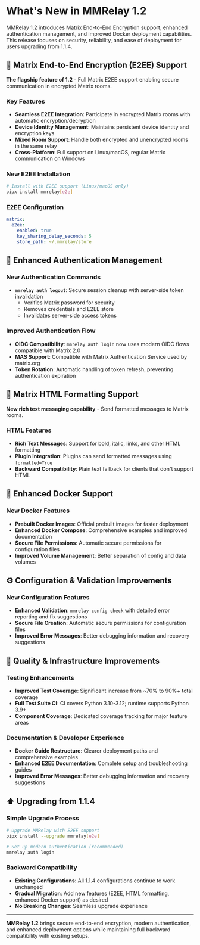 # What's New in MMRelay 1.2

MMRelay 1.2 introduces Matrix End-to-End Encryption support, enhanced authentication management, and improved Docker deployment capabilities. This release focuses on security, reliability, and ease of deployment for users upgrading from 1.1.4.

## 🔐 Matrix End-to-End Encryption (E2EE) Support

**The flagship feature of 1.2** - Full Matrix E2EE support enabling secure communication in encrypted Matrix rooms.

### Key Features

- **Seamless E2EE Integration**: Participate in encrypted Matrix rooms with automatic encryption/decryption
- **Device Identity Management**: Maintains persistent device identity and encryption keys
- **Mixed Room Support**: Handle both encrypted and unencrypted rooms in the same relay
- **Cross-Platform**: Full support on Linux/macOS, regular Matrix communication on Windows

### New E2EE Installation

```bash
# Install with E2EE support (Linux/macOS only)
pipx install mmrelay[e2e]
```

### E2EE Configuration

```yaml
matrix:
  e2ee:
    enabled: true
    key_sharing_delay_seconds: 5
    store_path: ~/.mmrelay/store
```

## 🔑 Enhanced Authentication Management

### New Authentication Commands

- **`mmrelay auth logout`**: Secure session cleanup with server-side token invalidation
  - Verifies Matrix password for security
  - Removes credentials and E2EE store
  - Invalidates server-side access tokens

### Improved Authentication Flow

- **OIDC Compatibility**: `mmrelay auth login` now uses modern OIDC flows compatible with Matrix 2.0
- **MAS Support**: Compatible with Matrix Authentication Service used by matrix.org
- **Token Rotation**: Automatic handling of token refresh, preventing authentication expiration

## 🎨 Matrix HTML Formatting Support

**New rich text messaging capability** - Send formatted messages to Matrix rooms.

### HTML Features

- **Rich Text Messages**: Support for bold, italic, links, and other HTML formatting
- **Plugin Integration**: Plugins can send formatted messages using `formatted=True`
- **Backward Compatibility**: Plain text fallback for clients that don't support HTML

## 🐳 Enhanced Docker Support

### New Docker Features

- **Prebuilt Docker Images**: Official prebuilt images for faster deployment
- **Enhanced Docker Compose**: Comprehensive examples and improved documentation
- **Secure File Permissions**: Automatic secure permissions for configuration files
- **Improved Volume Management**: Better separation of config and data volumes

## ⚙️ Configuration & Validation Improvements

### New Configuration Features

- **Enhanced Validation**: `mmrelay config check` with detailed error reporting and fix suggestions
- **Secure File Creation**: Automatic secure permissions for configuration files
- **Improved Error Messages**: Better debugging information and recovery suggestions

## 🧪 Quality & Infrastructure Improvements

### Testing Enhancements

- **Improved Test Coverage**: Significant increase from ~70% to 90%+ total coverage
- **Full Test Suite CI**: CI covers Python 3.10-3.12; runtime supports Python 3.9+
- **Component Coverage**: Dedicated coverage tracking for major feature areas

### Documentation & Developer Experience

- **Docker Guide Restructure**: Clearer deployment paths and comprehensive examples
- **Enhanced E2EE Documentation**: Complete setup and troubleshooting guides
- **Improved Error Messages**: Better debugging information and recovery suggestions

## ⬆️ Upgrading from 1.1.4

### Simple Upgrade Process

```bash
# Upgrade MMRelay with E2EE support
pipx install --upgrade mmrelay[e2e]

# Set up modern authentication (recommended)
mmrelay auth login
```

### Backward Compatibility

- **Existing Configurations**: All 1.1.4 configurations continue to work unchanged
- **Gradual Migration**: Add new features (E2EE, HTML formatting, enhanced Docker support) as desired
- **No Breaking Changes**: Seamless upgrade experience

---

**MMRelay 1.2** brings secure end-to-end encryption, modern authentication, and enhanced deployment options while maintaining full backward compatibility with existing setups.
